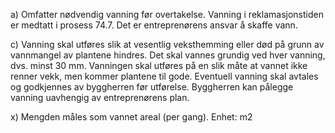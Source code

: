 a) Omfatter nødvendig vanning før overtakelse. Vanning i reklamasjonstiden er medtatt i prosess 74.7. Det er entreprenørens ansvar å skaffe vann.

c) Vanning skal utføres slik at vesentlig veksthemming eller død på grunn av vannmangel av plantene hindres. Det skal vannes grundig ved hver vanning, dvs. minst 30 mm. Vanningen skal utføres på en slik måte at vannet ikke renner vekk, men kommer plantene til gode. Eventuell vanning skal avtales og godkjennes av byggherren før utførelse. Byggherren kan pålegge vanning uavhengig av entreprenørens plan.

x) Mengden måles som vannet areal (per gang). Enhet: m2

